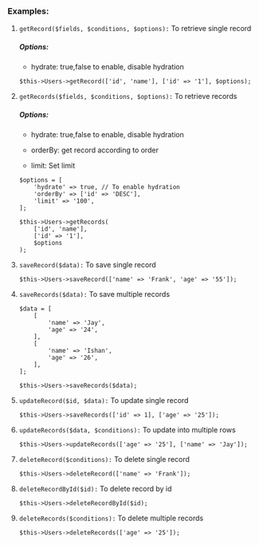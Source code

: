 ### Examples:

1. ```getRecord($fields, $conditions, $options):``` To retrieve single record
   ##### Options:
    - hydrate: true,false to enable, disable hydration
    ```
    $this->Users->getRecord(['id', 'name'], ['id' => '1'], $options);
    ```

2. ```getRecords($fields, $conditions, $options):``` To retrieve records
    ##### Options:
    - hydrate: true,false to enable, disable hydration

    - orderBy: get record according to order

    - limit: Set limit 

    ```
    $options = [
        'hydrate' => true, // To enable hydration
        'orderBy' => ['id' => 'DESC'],
        'limit' => '100',
    ];

    $this->Users->getRecords(
        ['id', 'name'], 
        ['id' => '1'], 
        $options
    );
    ```
    
3. ```saveRecord($data):``` To save single record
    ```
    $this->Users->saveRecord(['name' => 'Frank', 'age' => '55']);
    ```
    
4. ```saveRecords($data):``` To save multiple records
    ```
    $data = [
        [
            'name' => 'Jay',
            'age' => '24',
        ],
        [
            'name' => 'Ishan',
            'age' => '26',
        ],
    ];
    
    $this->Users->saveRecords($data);
    ```

5. ```updateRecord($id, $data):``` To update single record
    ```
    $this->Users->saveRecords(['id' => 1], ['age' => '25']);
    ```
    
6. ```updateRecords($data, $conditions):``` To update into multiple rows
    ```
    $this->Users->updateRecords(['age' => '25'], ['name' => 'Jay']);
    ```
    
7. ```deleteRecord($conditions):``` To delete single record
    ```
    $this->Users->deleteRecord(['name' => 'Frank']);
    ```

8. ```deleteRecordById($id):``` To delete record by id
    ```
    $this->Users->deleteRecordById($id);
    ```

9. ```deleteRecords($conditions):``` To delete multiple records
    ```
    $this->Users->deleteRecords(['age' => '25']);
    ```
